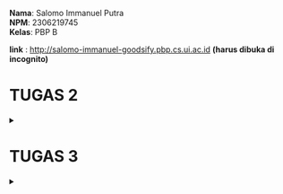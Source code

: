 **Nama**: Salomo Immanuel Putra  
**NPM**: 2306219745  
**Kelas**: PBP B

**link** : http://salomo-immanuel-goodsify.pbp.cs.ui.ac.id **(harus dibuka di incognito)**

# TUGAS 2

<details>
  <summary></summary>

### Proses Pembuatan Projek Django "Goodsify"


setelah mencoba mencari ide tentang aplikasi yang sesuai saya akhirnya terpikirkan untuk membuat aplikasi yang berfokus pada jual beli barang online atau _e-commerce_ yang akan saya beri nama `goodsify`. goodsify sendiri adalah aplikasi yang berfokus pada penjualan barang barang bekas atau tidak terpakai. nantinya user dapat menampilkan nama, gambar, harga, dan deskripsi produk yang mereka jual disana. dan dapat bertransaksi menggunakan kartu atau rekening yang sudah ditautkan. 

1. **Membuat sebuah proyek django baru**

    1. **Membuat sebuah repository Github baru** bernama `goodsify`.

    2. **Meng-clone repository kosong tersebut** ke komputer lokal:  
    ```bash
    git clone https://github.com/SalomoManullang/goodsify.git
    cd goodsify
    ```

    3. **Menghubungkan penyimpanan lokal dengan GitHub:**  
    ```bash
    git remote add origin https://github.com/SalomoManullang/goodsify.git
    ```

    4. **Membuat _Virtual Environment_ :**  
    ```bash
    python -m venv env
    ```

    5. **Mengaktifkan _Virtual Environment_ :**  
        ```bash
        env\Scripts\activate
        ```

    6. **Membuat file bernama `requirements.txt` dengan isi sebagai berikut:**

    ```
    django
    gunicorn
    whitenoise
    psycopg2-binary
    requests
    urllib3
    ```

    7. **Menginstall dependensi yang ada di `requirements.txt` dengan perintah berikut:**  
    ```bash
    pip install -r requirements.txt
    ```

    8. **buat projek django baru**
    ```bash
    django-admin startproject goodsify .
    ```
    9. **Menjalankan server**
    dengan mengubah isi dari allowed host agar terhubung dengan localhost komputer, saya dapat menentukan dimana server akan berjalan. kemudian saya juga men-run servernya.
    ```bash
    python manage.py runserver
    ```
    kemudian dengan mengecek di http://localhost:8000 saya bisa melihat apakah projek saya sudah berjalan atau belum

2. **Membuat aplikasi dengan nama `main` pada projek tersebut :**
   
   pertama tama saya membuat dahulu projek aplikasi dengan nama `main`
   ```bash
   python manage.py startapp main
   ```
   setelah itu saya mendaftarkan nama aplikasi main tersebut ke dalam `INSTALLED_APPS`

3. **Melakukan routing pada `main` agar dapat menjalankan aplikasi**

    kita perlu melakukan routing pada main agar web yang kita buat dapat diakses melalui web. pertama tama aku mengubah isi `urls.py` dan sesuaikan dengan appku yang namanya `main` dengan kode seperti ini:
    ```bash
    from django.urls import path
    from main.views import show_main

    app_name = 'main'

    urlpatterns = [
        path('', show_main, name='show_main'),
    ]
    ```
    Kemudian aku juga menambahkan `main.urls` ke dalam url patterns agar nantinya ketika aplikasi mau di run, yang ditampilkan adalah tampilan aplikasi main. 

4. **Membuat model pada aplikasi `main` dengan nama produk dan punya beberapa atribut wajib**

    Pertama tama, aku membuka `models.py` pada main, kemudian didalam models.py tersebut, aku menambahkan beberapa atribut seperti ini :
    ```bash 
    name = models.CharField(max_length=255)
    price = models.IntegerField()
    description = models.TextField()
    rating = models.PositiveSmallIntegerField(default=1, validators=[
        MinValueValidator(1),
        MaxValueValidator(5)])
    ```
    atribut yang aku tambahkan adalah nama, harga, deskripsi produk, serta rating bintang 1-5. 

5. **Membuat sebuah fungsi pada `views.py` untuk dikembalikan ke dalam sebuah template HTML yang menampilkan   nama aplikasi serta nama dan kelas kamu.**

    pertama tama, aku buat dahulu template HTML untuk nantinya akan menunjukkan beberapa artribut yang sudah kubuat. 
    ```bash
        <h3>Nama Produk:</h3>
    <p><strong>{{ name }}</strong></p> 

    <h3>Harga:</h3>
    <p><em>{{ price }}</em></p> 
    <h3>Deskripsi:</h3>
    <p>{{ description }}</p>

    <h3>Rating:</h3>
    <p>{{ rating }}</p>
    ```
    dengan menggunakan template ini, nantinya saya dapat mengubah konteks dari value masing masing atribut yang akan ditunjukkan. saya juga menggunakan beberapa syntax seperti strong untuk membuat HTML yang ditujukkan lebih rapi. Kemudian, saya menyesuaikan context yang terdapat dalam `views.py` agar sesuai dengan produk saya.

6. **Membuat sebuah routing pada `urls.py` aplikasi main untuk memetakan fungsi yang telah dibuat pada `views.py`.**

    aku menyesuaikan isi pada `urlspatterns` dan menambahkan main sebagai nama aplikasi
    ```bash
    urlpatterns = [
    path('', show_main, name='show_main'),
    ]
    ```
    show main digunakan agar nantinya yang ditujukkan adalah aplikasi main. path nya masih diisi kosong agar nantinya aplikasi dapat diakses secara langsung.

7. **Melakukan deployment ke PWS terhadap aplikasi yang sudah dibuat sehingga nantinya dapat diakses oleh teman-temanmu melalui Internet.**

    pertama tama aku membuat projek baru pada PWS yang aku beri nama goodsify, kemudian aku ubah isi `ALLOWED_HOST` pada `settings.py` dengan format <username-sso>-<nama proyek>.pbp.cs.ui.ac.id. sehingga link situsku menjadi `salomo-immanuel-goodsify.pbp.cs.ui.ac.id` kemudian saya memasukkan username dan password yang sudah diberikan sebelumnya. Kemudian, aku melakukan push ke dalam PWS dari penyimpanan lokalku. 
    ```bash
    git push pws main:master
    ```


### Request Client ke Web Aplikasi Berbasis Django

  ![WhatsApp Image 2024-09-10 at 23 17 34_49fe833e](https://github.com/user-attachments/assets/d4452b5c-5d7d-4a32-a0da-ec2f2df696d5)


1. Permintaan dari Pengguna: Pengguna mengakses URL tertentu (misalnya, /products), yang dikirimkan ke server Django.

2. urls.py: Server mencocokkan URL yang diminta dengan pola yang ada di urls.py dan meneruskannya ke fungsi yang sesuai di views.py.

3. views.py: View menangani request tersebut. Jika dibutuhkan, views.py berinteraksi dengan models.py untuk mengambil data dari basis data.

4. models.py: Data yang diperlukan diambil dari basis data melalui model, kemudian dikirim kembali ke views.py.

5. Template: views.py mengirimkan data yang diperoleh ke template HTML, yang kemudian merender data tersebut menjadi halaman web untuk dikirim kembali sebagai response kepada pengguna.



### Fungsi Git pada Pengembangan Perangkat Lunak

Git adalah Salah satu perangkat lunak atau tools kolaborasi _coding_ yang sering digunakan oleh programmer ketika mereka ingin mengerjakan suatu proyek yang membutuhkan banyak orang untuk mengerjakannya. Git memungkinkan mereka untuk menggabungkan kode mereka ke dalam satu repository seperti penyimpanan utama. Nantinya, programmer dapat mengerjakan bagian mereka masing masing baru di-_push_ ke dalam repository tersebut. Ini adalah beberapa fungsi git dalam pengembangan perangkat lunak:

1. **Dapat digunakan untuk kolaborasi**

    dengan menggunakna git, para programmer dapat mengunggah kode mereka ataupun mengambil kode orang lain sebagai inspirasi mereka. Dengan menggunakan repository, Setiap anggota tim dapat meng-clone repository ini ke komputer mereka, yang memungkinkan mereka bekerja secara lokal tanpa langsung memodifikasi repository utama. Dengan menggunakan merge, programmer juga bisa menggabungkan program mereka dengan program orang lain ke dalam 1 repository utama. Menggunakan branch, programmer daoat mengubah atau memperbarui program mereka tanpa harus mengubah data utama. Dalam jangka panjang, git dibutuhkan jika projeknya terus di-_update_

2. **Membantu mengorganisir**

    menggunakan git, kita dapat memasukkan README yang nantinya dapat menjadi panduan programmer untuk mengerjakan proyek, selain itu git juga tidak jarang untuk digunakan sebagai tempat penyimpanan cloud karena rapi dan bersih. 

3. **digunakan dalam proyek open source**

    Proyek open source adalah proyek pengembangan proyek di mana kode sumbernya (source code) tersedia secara bebas untuk dilihat, digunakan, dimodifikasi, dan didistribusikan oleh siapa saja. Artinya, siapa pun bisa berkontribusi untuk meningkatkan perangkat lunak tersebut atau menggunakan kodenya untuk membuat produk baru, tanpa perlu membayar lisensi. menggunakan fotur seperti clone, programmer dapat mengambil kode orang lain dan mengembangkannya. Disisi lain, proyek tersebut juga bisa di-_update_ oleh semua orang lewat perantara github. 

4. **Plattform yang fleksibel**

    Git adalah plattform yang serbaguna, bisa digunakan ketika ingin menyimpan data, mengambil referensi, membuat proyek, dan masih banyak kegunaan lainnya. dengan adanya plattform yang fleksibel, programmer tak perlu menggunakan banyak plattform, sehingga lebih efektif.

5. **Menjadi backup**

    Git dapat digunakan sebagai backup ketika data dalam penyimpanan lokal kita terhapus.



### Alasan Mengapa Framework Django Dijadikan Permulaan Pembelajaran Pengembangan Perangkat Lunak

Django sering dipilih sebagai framework untuk memulai belajar pengembangan perangkat lunak karena memiliki banyak keunggulan. Salah satunya, Django dibangun menggunakan Python, bahasa pemrograman dengan sintaks yang sederhana dan mudah dipelajari oleh pemula. Django juga menggunakan pola Model-View-Template (MVT) yang memisahkan komponen aplikasi dengan jelas, sehingga mempermudah pengembang dalam memahami cara berbagai bagian aplikasi web bekerja satu sama lain. Django juga sudah dilengkapi oleh fitur yang lengkap sehingga programmer tidak mulai dari nol. Kesimpulannya, django sudah lengkap dan mudah untuk dipelajari untuk pemula.


### Mengapa Model pada Django Disebut sebagai ORM?

ORM (Object-Relational Mapping) adalah teknik dalam pengembangan perangkat lunak yang memungkinkan pengembang untuk berinteraksi dengan basis data menggunakan objek-objek dari bahasa pemrograman yang mereka gunakan, alih-alih menulis perintah SQL langsung. Django disebut sebagai ORM (Object-Relational Mapping) karena Django menggunakan pendekatan ORM untuk mengelola interaksi antara aplikasi dan basis data.Pada Django, setiap model merupakan representasi dari tabel dalam basis data, di mana atribut model tersebut menggambarkan kolom-kolom dalam tabel. Dengan ORM, pengembang dapat melakukan operasi seperti membuat, membaca, memperbarui, dan menghapus data menggunakan python, sementara Django akan secara otomatis menerjemahkan tindakan tersebut ke dalam perintah SQL yang sesuai untuk berinteraksi dengan basis data. 

</details>


# TUGAS 3

<details>
  <summary></summary>

### Cara mengimplementasi _checklist_ diatas

1. **Cara mengimplementasikan form**

    pertama tama, saya membuat `forms.py` pada direktori `main`. pada file tersebut, saya membuat sebuah _blueprint_ forms dengan kode: 

    ```bash
    from django.forms import ModelForm
    from main.models import Product

    class ProductForm(ModelForm):
        class Meta:
            model = Product
            fields = ["name", "price", "description", "rating"]
    ```

    kemudian, dalam `views.py` saya membuat sebuah method untuk menciptakan produk sesuai dengan yang kita masukkan pada form. 

    ```bash
    def create_product(request):
        form = ProductForm(request.POST or None)

        if form.is_valid() and request.method == "POST":
            form.save()
            return redirect('main:show_main')

        context = {'form': form}
        return render(request, "create_product.html", context)
    ```

    Kemudian, untuk melakukan routing ke URL yang bersangkutan, aku menambahkan path baru ke dalam `URL_PATTERN`
    ```bash
        path('create-product', create_product, name='create_product'),
    ```

    Kemudian, dalam `views.py`, ubah context nya menjadi produk
    ```bash
        context = {
            'Products': products  # Ganti key menjadi 'Products' agar sesuai dengan template
        }
    ```
    Tidak lupa juga, saya kembali melengkapi `urls.py` agar tetap terhubung satu dengan lainnya. Setelah itu saya juga membuat halaman HTML baru pada direktori `main/templates`. yang bernama `create_product.html` yang isinya adalah _blueprint_ saat kita ingin membuat tombol membuat produk baru. Setelah itu, saya juga memodifikasi main.html untuk menampilkan tabel berisi produk produk yang sudah ditambahkan. 

    ```bash
    <table>
    <tr>
        <th>Nama Produk</th>
        <th>Harga</th>
        <th>Deskripsi</th>
        <th>Rating</th>
    </tr>

    {% comment %} Berikut cara memperlihatkan data Produk di bawah baris ini 
    {% endcomment %} 
    {% for Product in Products %}
    <tr>
        <td>{{ Product.name }}</td>
        <td>{{ Product.price }}</td>
        <td>{{ Product.description }}</td>
        <td>{{ Product.rating }}</td>
    </tr>
    {% endfor %}
    </table>
    ```

    dengan begitu, saya dapat membuat forum yang berisi pertanyaan terkait nama produk, harga, rating, dan deskripsi produk. Nantinya hasil jawaban tersebut akan tersimpan sebagai objek dan dituliskan dalam tabel.

    pertama tama, saya membuat `forms.py` pada direktori `main`. pada file tersebut, saya membuat sebuah _blueprint_ forms dengan kode: 

    ```bash
    from django.forms import ModelForm
    from main.models import Product

    class ProductForm(ModelForm):
        class Meta:
            model = Product
            fields = ["name", "price", "description", "rating"]
    ```

    kemudian, dalam `views.py` saya membuat sebuah method untuk menciptakan produk sesuai dengan yang kita masukkan pada form. 

    ```bash
    def create_product(request):
        form = ProductForm(request.POST or None)

        if form.is_valid() and request.method == "POST":
            form.save()
            return redirect('main:show_main')

        context = {'form': form}
        return render(request, "create_product.html", context)
    ```

    Kemudian, untuk melakukan routing ke URL yang bersangkutan, aku menambahkan path baru ke dalam `URL_PATTERN`
    ```bash
        path('create-product', create_product, name='create_product'),
    ```

    Kemudian, dalam `views.py`, ubah context nya menjadi produk
    ```bash
        context = {
            'Products': products  # Ganti key menjadi 'Products' agar sesuai dengan template
        }
    ```
    Tidak lupa juga, saya kembali melengkapi `urls.py` agar tetap terhubung satu dengan lainnya. Setelah itu saya juga membuat halaman HTML baru pada direktori `main/templates`. yang bernama `create_product.html` yang isinya adalah _blueprint_ saat kita ingin membuat tombol membuat produk baru. Setelah itu, saya juga memodifikasi main.html untuk menampilkan tabel berisi produk produk yang sudah ditambahkan. 

    ```bash
    <table>
    <tr>
        <th>Nama Produk</th>
        <th>Harga</th>
        <th>Deskripsi</th>
        <th>Rating</th>
    </tr>

    {% comment %} Berikut cara memperlihatkan data Produk di bawah baris ini 
    {% endcomment %} 
    {% for Product in Products %}
    <tr>
        <td>{{ Product.name }}</td>
        <td>{{ Product.price }}</td>
        <td>{{ Product.description }}</td>
        <td>{{ Product.rating }}</td>
    </tr>
    {% endfor %}
    </table>
    ```

    dengan begitu, saya dapat membuat forum yang berisi pertanyaan terkait nama produk, harga, rating, dan deskripsi produk. Nantinya hasil jawaban tersebut akan tersimpan sebagai objek dan dituliskan dalam tabel.


2. **Menambahkan 4 fungsi views baru untuk melihat objek yang sudah ditambahkan dalam format XML, JSON, XML by ID, dan JSON by ID.**

    untuk membuat kita dapat melihat objek yang sudah ditambahkan dalam format XML, JSON, XML by ID, dan JSON by ID. Kita pertama tama perlu membuat methodnya terlebih dahulu. Oleh karena itu, saya pertama tama import asset yang dibutuhkan terlebih dahulu.
    ```bash
    from django.http import HttpResponse
    from django.core import serializers
    ```

    Setelah itu, saya barulah membuat keempat method untuk melihat objek dalam format XML, JSON, XML by ID, dan JSON by ID. method ini saya masukkan dalam ``views.py``

    ```bash
    def show_xml(request):
        data = Product.objects.all()
        return HttpResponse(serializers.serialize("xml", data), content_type="application/xml")

    def show_json(request):
        data = Product.objects.all()
        return HttpResponse(serializers.serialize("json", data), content_type="application/json")

    def show_xml_by_id(request, id):
        data = Product.objects.filter(pk=id)
        return HttpResponse(serializers.serialize("xml", data), content_type="application/xml")

    def show_json_by_id(request, id):
        data = Product.objects.filter(pk=id)
        return HttpResponse(serializers.serialize("json", data), content_type="application/json")
    ```

    dengan keempat method tersebut, kita dapat melihat objek dalam berbagai format.

3. **Membuat routing URL untuk masing-masing views yang telah ditambahkan**
    
    untuk menghubungkan masing masing URL, pertama saya import terlebih dahulu function dari `views.py`

    ```bash
    from main.views import show_main, create_product, show_xml, show_json, show_xml_by_id, show_json_by_id
    ```

    Kemudian, dalam `urls.py`, saya menambahkan path keempat method tersebut 
    ```bash
    path('xml/', show_xml, name='show_xml'),
    path('json/', show_json, name='show_json'),
    path('xml/<str:id>/', show_xml_by_id, name='show_xml_by_id'),
    path('json/<str:id>/', show_json_by_id, name='show_json_by_id'),
    ```

    dengan menambahkan keempat path tersebut, url nya menjadi saling terhubung dengan sistem utama. 

### Mengapa kita memerlukan data delivery dalam pengimplementasian sebuah platform?

**Data delivery** adalah proses pengiriman dan pertukaran data dari satu sistem, aplikasi, atau perangkat ke sistem lainnya. Ini melibatkan transfer informasi secara efisien, akurat, dan aman melalui jaringan atau infrastruktur komunikasi. Data delivery sangat diperlukan dalam suatu platform karena:

1. **Medium Pengiriman yang Luas**  
   Data dapat dikirim melalui berbagai jaringan, seperti internet, intranet, atau jaringan lokal. Data delivery mencakup penggunaan protokol tertentu, seperti HTTP, TCP/IP, atau protokol khusus seperti MQTT untuk IoT.

2. **Dapat Menghubungkan Berbagai Komponen Platform**  
   Data delivery menghubungkan berbagai bagian platform (frontend, backend, database), sehingga pengguna dapat berinteraksi dengan platform dan data diproses sesuai kebutuhan.

3. **Pengelolaan dan Penyimpanan Data yang konsisten**  
   Saat data dikirimkan dari satu bagian platform ke bagian lain (misalnya dari frontend ke server atau dari server ke database), data delivery memastikan bahwa informasi yang dikirim disimpan dengan benar dan dapat diakses kembali jika diperlukan. Data delivery memastikan data yang dihasilkan atau diubah oleh satu komponen atau pengguna bisa diakses dan diperbarui di seluruh platform, menjaga konsistensi.

4. **Pengelolaan Data yang Aman**  
   Data delivery juga mencakup pengiriman data secara aman. Dalam platform, informasi sensitif seperti data pengguna atau transaksi keuangan harus dikirimkan dengan protokol aman (misalnya menggunakan enkripsi). Hal ini untuk mencegah peretasan atau penyalahgunaan data selama proses pengiriman.


### Menurutmu, mana yang lebih baik antara XML dan JSON? Mengapa JSON lebih populer dibandingkan XML?

**XML** (Extensible Markup Language) adalah format data berbasis tag yang kompleks dan menggunakan elemen-elemen dengan struktur hierarkis, sementara **JSON** (JavaScript Object Notation) adalah format data berbasis objek yang lebih sederhana, dengan pasangan key-value.**XML** lebih cocok digunakan dalam aplikasi yang memerlukan validasi data yang ketat dan integritas struktural tinggi, seperti dalam sistem perbankan atau asuransi. **JSON** lebih tepat digunakan dalam aplikasi web dan mobile karena sifatnya yang ringan dan cepat diproses. Format ini banyak dipakai dalam API modern seperti REST, di mana kecepatan dan efisiensi transfer data sangat penting. **XML** memiliki banyak fitur seperti schema validation dan namespace yang membuatnya ideal untuk dokumen dengan struktur yang lebih rumit, sedangkan **JSON** lebih ringan dan cepat untuk parsing, menjadikannya pilihan yang lebih populer untuk aplikasi web dan transfer data modern. 

Menurut saya pribadi, **JSON** lebih baik untuk digunakan dalam platform karena saya sendiri masih belajar dalam membuat platform sehingga saya lebih membutuhkan kemudahan dibandingkan fitur yang lengkap. Saya sendiri juga masih belum butuh untuk membuat platform yang cukup rumit untuk menggunakan **XML**. Kemudahan **JSON** itulah yang membuat saya berpikir **JSON** lebih baik.

### Jelaskan fungsi dari method `is_valid()` pada form Django dan mengapa kita membutuhkan method tersebut?

Method `is_valid()` pada form Django berfungsi untuk memeriksa apakah data yang dimasukkan ke dalam form sesuai dengan aturan validasi yang telah ditentukan. Saat form diisi dan disubmit, Django menggunakan `is_valid()` untuk memastikan bahwa semua input memenuhi persyaratan, seperti format data, panjang karakter, dan tipe data yang benar. Method ini memeriksa setiap field, mendeteksi kesalahan, dan mengembalikan False jika ada data yang tidak valid, memungkinkan pengguna untuk memperbaiki input. Selain itu, `is_valid()` menghentikan proses lebih lanjut, seperti penyimpanan ke database, guna mencegah data yang salah atau rusak masuk ke sistem. Dengan demikian, method ini juga meningkatkan keamanan aplikasi, mencegah serangan injeksi (seperti SQL injection) dengan memastikan hanya data yang sah dan sesuai aturan yang diproses.

### Mengapa kita membutuhkan `csrf_token` saat membuat form di Django? Apa yang dapat terjadi jika kita tidak menambahkan `csrf_token` pada form Django? Bagaimana hal tersebut dapat dimanfaatkan oleh penyerang?

**CSRF** (Cross-Site Request Forgery) adalah jenis serangan di mana penyerang dapat memaksa pengguna untuk mengirim permintaan yang tidak diinginkan dari browser mereka tanpa sepengetahuan mereka. Django menggunakan `csrf_token` untuk melindungi form dari serangan ini. Token ini adalah nilai unik yang dihasilkan setiap kali halaman dengan form dimuat dan harus dikirim bersama dengan permintaan POST. Ini memastikan bahwa permintaan hanya valid jika berasal dari sumber yang sah.

Jika `csrf_token` tidak ditambahkan, aplikasi menjadi rentan terhadap serangan CSRF. Penyerang dapat membuat pengguna tanpa sadar mengirimkan permintaan berbahaya, seperti mengubah pengaturan akun atau melakukan transaksi yang tidak diinginkan, tanpa persetujuan pengguna.

Penyerang bisa memanfaatkan celah keamanan ini dengan membuat sebuah halaman berbahaya yang secara diam-diam mengirimkan permintaan ke aplikasi Django atas nama pengguna yang sedang aktif masuk. Misalnya, penyerang bisa membuat skrip yang secara otomatis melakukan permintaan POST ke server tanpa sepengetahuan pengguna. Tanpa adanya csrf_token, server tidak akan memiliki cara untuk membedakan apakah permintaan itu sah atau tidak. Hal ini dapat dimanfaatkan untuk mengubah pengaturan akun kalian.

### Sreenshot Postman

1. **Format XML**
   ![image](https://github.com/user-attachments/assets/2965dd12-4283-426c-941a-371f35f45411)

2. **Format JSON**
   ![image](https://github.com/user-attachments/assets/b4cbfe47-4669-452f-b4d1-a381133f3ec0)

3. **Format XML by ID**
   ![image](https://github.com/user-attachments/assets/fe4a42af-6197-43c5-a024-aa2c9d4b5c22)

4. **Format JSON by ID**
   ![image](https://github.com/user-attachments/assets/169fd8ae-e934-4ff1-a4e9-be9eea537a9a)

</details>









